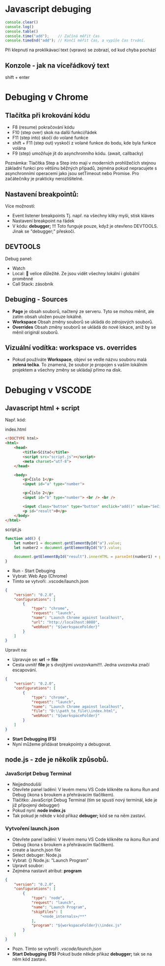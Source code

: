 # Javascript debuging
```javascript
console.clear()
console.log()
console.table()
console.time("add");	// Začíná měřit čas
console.timeEnd("add");	// Končí měřit čas, a vypíše čas trvání.
```

Při klepnutí na proklikávací text (vpravo) se zobrazí, od kud chyba pochází

## Konzole - jak na víceřádkový text
shift + enter

# Debuging v Chrome

## Tlačítka při krokování kódu

- F8 (resume)				pokračování kódu
- F10	(step over)			skok na další funkci/řádek
- F11 (step into)			skočí do volané funkce
- shift + F11 (step out)	vyskočí z volané funkce do bodu, kde byla funkce volána
- F9 (step)				umožňuje jít do asynchronního kódu. (await, callbacky)

Poznámka: Tlačítka Step a Step into mají v moderních prohlížečích stejnou základní funkci pro většinu běžných případů, zejména pokud nepracujete s asynchronními operacemi jako jsou setTimeout nebo Promise. Pro začátečníky je prakticky nerozlišitelné.

## Nastavení breakpointů:
Více možností:
- Event listener breakpoints	Tj. např. na všechny kliky myši, stisk kláves
- Nastavení breakpoint na řádek
- V kódu: **debugger;**	!!! Toto funguje pouze, když je otevřeno DEVTOOLS. Jinak se "debugger;" přeskočí.

## DEVTOOLS
Debug panel:
- Watch
- Local: 🔴 velice důležité. Ze jsou vidět všechny lokální i globální proměnné
- Call Stack: zásobník

## Debuging - Sources
- **Page** je obsah souborů, načtený ze serveru. Tyto se mohou měnit, ale zatím obsah uložen pouze lokálně.
- **Workspace**	Obsah změny souborů se ukládá do zdrojových souborů.
- **Overrides**	Obsah změny souborů se ukládá do nové lokace, aniž by se měnil originál souborů.

## Vizuální vodítka: workspace vs. overrides
- Pokud používáte **Workspace**, objeví se vedle názvu souboru malá **zelená tečka**. To znamená, že soubor je propojen s vaším lokálním projektem a všechny změny se ukládají přímo na disk.

# Debuging v VSCODE
## Javascript html + script
Např. kód:

index.html
```html
<!DOCTYPE html>
<html>
    <head>
        <title>Sčítač</title>
        <script src="script.js"></script>
        <meta charset="utf-8">
    </head>

    <body>
        <p>Číslo 1</p>
        <input id="a" type="number">

        <p>Číslo 2</p>
        <input id="b" type="number"> <br /> <br />

        <input class="button" type="button" onclick="add()" value="Sečíst">
        <p id="result">0</p>
    </body>
</html>
```

script.js
```javascript
function add() {
    let number1 = document.getElementById("a").value;
    let number2 = document.getElementById("b").value;

    document.getElementById("result").innerHTML = parseInt(number1) + parseInt(number2);
}
```

- Run - Start Debuging
- Vybrat: Web App (Chrome)
- Tímto se vytvoří: .vscode/launch.json
```json
{
    "version": "0.2.0",
    "configurations": [
        {
            "type": "chrome",
            "request": "launch",
            "name": "Launch Chrome against localhost",
            "url": "http://localhost:8080",
            "webRoot": "${workspaceFolder}"
        }
    ]
}
```
Upravit na:
- Upravuje se: **url** -> **file**
- Cesta uvnitř **file** je s dvojitými uvozovkami!!!. Jedna uvozovka značí escapování.
```json
{
    "version": "0.2.0",
    "configurations": [
        {
            "type": "chrome",
            "request": "launch",
            "name": "Launch Chrome against localhost",
            "file": "D:\\path_to_file\\index.html",
            "webRoot": "${workspaceFolder}"
        }
    ]
}
```
- **Start Debugging (F5)**
- Nyní můžeme přidávat breakpointy a debugovat.

## node.js - zde je několik způsobů.
### JavaScript Debug Terminal
- Nejjednodušší
- Otevřete panel ladění: V levém menu VS Code klikněte na ikonu Run and Debug (ikona s broukem a přehrávacím tlačítkem).
- Tlačítko: JavaScript Debug Terminal (tím se spustí nový terminál, kde je již připojený debugger)
- Pokud nyní: **node index.js**
- Tak pokud je někde v kód příkaz **debuger;** kód se na něm zastaví.

### Vytvoření **launch.json**
- Otevřete panel ladění: V levém menu VS Code klikněte na ikonu Run and Debug (ikona s broukem a přehrávacím tlačítkem).
- create a launch.json file
- Select debuger: Node.js
- Vybrat: {} Node.js: "Launch Program"
- Upravit soubor:
- Zejména nastavit atribut: **program**
```json
{
    "version": "0.2.0",
    "configurations": [
        {
            "type": "node",
            "request": "launch",
            "name": "Launch Program",
            "skipFiles": [
                "<node_internals>/**"
            ],
            "program": "${workspaceFolder}\\index.js"
        }
    ]
}
```
- Pozn. Tímto se vytvoří: *.vscode/launch.json*
- **Start Debugging (F5)** Pokud bude někde přikaz **debugger;** tak se na něm kód zastaví.
